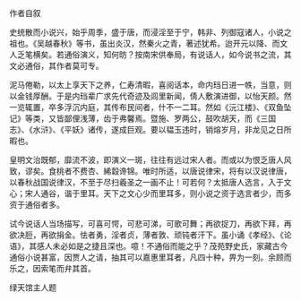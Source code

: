 作者自叙

史统散而小说兴，始乎周季，盛于唐，而浸淫至于宁，韩非、列御寇诸人，小说之祖也。《吴越春秋》等书，虽出炎汉，然秦火之青，著述犹希。迨开元以降、而文人乏笔横矣。若通俗演义，知何昉？按南宋供奉局，有说话人，如今说书之流，其文必通俗，其作者莫可专。

泥马倦勒，以太上享天下之养，仁寿清暇，喜阅话本，命内珰日进一帙，当意，则以金钱厚酬。于是内珰辈广求先代奇迹及闾里新闻，倩人敷演进御，以怡天颜。然一览辄置，卒多浮沉内庭，其传布民间者，什不一二耳。然如《沅江楼》、《双鱼坠记》等类，又皆鄙俚浅薄，齿于弗馨焉。暨施、罗两公，鼓吹胡天，而《三国志》、《水浒》、《平妖》诸传，遂成巨观。要以韫玉违时，销熔岁月，非龙见之日所暇也。

皇明文治既郁，靡流不波，即演义一斑，往往有远过宋人者。而或以为恨乏唐人风致，谬矣。食桃者不费杏、絺縠谗锦。唯时所适，以唐说律宋，将有以汉说律唐，以春秋战国说律汉，不至于尽扫羲圣之一画不止！可若何？太抵唐人选言，入于文心；宋人通谷，谐于里耳。天下之文心少而里耳多，则小说之资于选言者少，而多资于通俗者多。

试今说话人当场描写，可喜可愕，可悲可涕，可歌可舞；再欲捉刀，再欲下拜，再欲决脰，再欲捐金。怯者勇，淫者贞，薄者敦、顽钝者汗下。虽小诵《孝经》、《论语》，其感人未必如是之捷且深也。噫！不通俗而能之乎？茂苑野史氏，家藏古今通俗小说甚富，因贾人之请，抽其可以嘉惠里耳者，凡四十种，畀为一刻。余顾而乐之，因索笔而弁其首。

绿天馆主人题